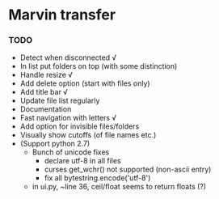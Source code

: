 # Marvin transfer

### TODO

* Detect when disconnected √
* In list put folders on top (with some distinction)
* Handle resize √
* Add delete option (start with files only)
* Add title bar √
* Update file list regularly
* Documentation
* Fast navigation with letters √
* Add option for invisible files/folders
* Visually show cutoffs (of file names etc.)
* (Support python 2.7)
    * Bunch of unicode fixes
        * declare utf-8 in all files
        * curses get_wchr() not supported (non-ascii entry)
        * fix all bytestring.encode('utf-8')
    * in ui.py, ~line 36, ceil/float seems to return floats (?)